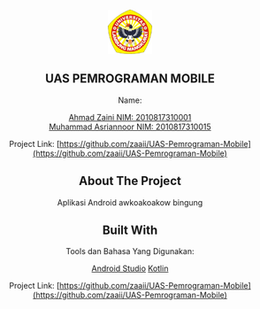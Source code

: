 <br />
<div align="center">
    <img src="Ulm.png" alt="Logo" width="80" height="80">
  </a>

## UAS PEMROGRAMAN MOBILE
Name: <p>[Ahmad Zaini NIM: 2010817310001](https://github.com/Asriann15/)<br>
  [Muhammad Asriannoor NIM: 2010817310015](https://github.com/zaaii/)

Project Link: [https://github.com/zaaii/UAS-Pemrograman-Mobile](https://github.com/zaaii/UAS-Pemrograman-Mobile)
    
## About The Project
Aplikasi Android awkoakoakow bingung


## Built With

Tools dan Bahasa Yang Digunakan:

 [Android Studio](https://developer.android.com/)
 [Kotlin](https://kotlinlang.org/)



Project Link: [https://github.com/zaaii/UAS-Pemrograman-Mobile](https://github.com/zaaii/UAS-Pemrograman-Mobile)
